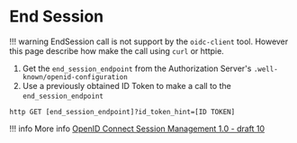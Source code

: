 # End Session


!!! warning 
    EndSession call is not support by the `oidc-client` tool. However this page describe how make the call using `curl` or httpie.


1. Get the `end_session_endpoint` from the Authorization Server's `.well-known/openid-configuration` 
2. Use a previously obtained ID Token to make a call to the `end_session_endpoint`

```
http GET [end_session_endpoint]?id_token_hint=[ID TOKEN]
```

!!! info
    More info [OpenID Connect Session Management 1.0 - draft 10](https://openid.net/specs/openid-connect-session-1_0-10.html)

